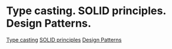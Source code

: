 # Type casting. SOLID principles. Design Patterns.

[Type casting](#)
[SOLID principles](#)
[Design Patterns](#)
